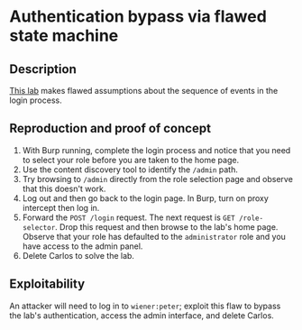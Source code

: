 # Authentication bypass via flawed state machine

## Description

[This lab](https://portswigger.net/web-security/logic-flaws/examples/lab-logic-flaws-authentication-bypass-via-flawed-state-machine) makes flawed assumptions about the sequence of events in the login process.

## Reproduction and proof of concept

1. With Burp running, complete the login process and notice that you need to select your role before you are taken to the home page.
2. Use the content discovery tool to identify the ``/admin`` path.
3. Try browsing to ``/admin`` directly from the role selection page and observe that this doesn't work.
4. Log out and then go back to the login page. In Burp, turn on proxy intercept then log in.
5. Forward the ``POST /login`` request. The next request is ``GET /role-selector``. Drop this request and then browse to the lab's home page. Observe that your role has defaulted to the ``administrator`` role and you have access to the admin panel.
6. Delete Carlos to solve the lab.

## Exploitability

An attacker will need to log in to `wiener:peter`; exploit this flaw to bypass the lab's authentication, access the admin interface, and delete Carlos. 
